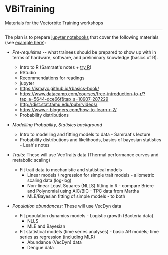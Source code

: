 # VBiTraining
Materials for the Vectorbite Training workshops

----
The plan is to prepare [jupyter notebooks](https://github.com/mhasoba/TheMulQuaBio/blob/master/notebooks/Intro.ipynb) that cover the following materials (see [example here](https://github.com/mhasoba/TheMulQuaBio/blob/master/notebooks/NLLS.ipynb)):

* *Pre-requisites* -- what trainees should be prepared to show up with in terms of hardware, software, and preliminary knowledge (basics of R).
  - Intro to R (Samraat's notes + [try R](https://hangouts.google.com/_/elUi/chat-redirect?dest=http%3A%2F%2Ftryr.codeschool.com%2F))
  - RStudio
  - Recommendations for readings
  - jupyter
  - https://ismayc.github.io/rbasics-book/
  - https://www.datacamp.com/courses/free-introduction-to-r/?tap_a=5644-dce66f&tap_s=10907-287229
  - http://dist.stat.tamu.edu/pub/rvideos/
  - https://www.r-bloggers.com/how-to-learn-r-2/
  - Probability distributions

* *Modelling Probability, Statisics background*
  - Intro to modelling and fitting models to data - Samraat's lecture
  - Probability distributions and likelihoods, basics of bayesian statistics - Leah's notes

* *Traits*: These will use VecTraits data (Thermal performance curves and metabolic scaling)
  - Fit trait data to mechanistic and statistical models
    * Linear models / regression for simple trait models - allometric scaling data (log-log)
    * Non-linear Least Squares (NLLS) fitting in R  - compare Briere and Polynomial using AIC/BIC - TPC data from Martha
    * MLE/Bayesian fitting of simple models - to both

* *Population abundances:* These will use VecDyn data
   - Fit population dynamics models - Logistic growth (Bacteria data) 
      - NLLS
      - MLE and Bayesian
   - Fit statistical models (time series analyses) - basic AR models; time series as regression (including MLR)
      - Abundance (VecDyn) data
      - Dengue data
